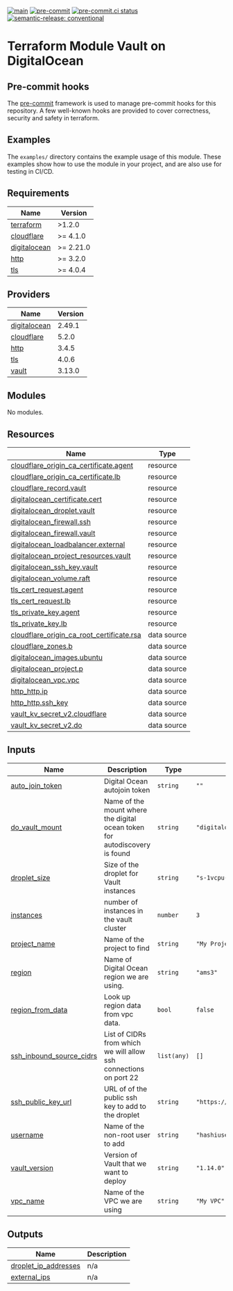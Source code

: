[![main](https://github.com/brucellino/terraform-digitalocean-vault/actions/workflows/release.yml/badge.svg?branch=main)](https://github.com/brucellino/terraform-digitalocean-vault/actions/workflows/release.yml) [![pre-commit](https://img.shields.io/badge/pre--commit-enabled-brightgreen?logo=pre-commit&logoColor=white)](https://github.com/pre-commit/pre-commit) [![pre-commit.ci status](https://results.pre-commit.ci/badge/github/brucellino/terraform-digitalocean-vault/main.svg)](https://results.pre-commit.ci/latest/github/brucellino/terraform-digitalocean-vault/main) [![semantic-release: conventional](https://img.shields.io/badge/semantic--release-conventional-e10079?logo=semantic-release)](https://github.com/semantic-release/semantic-release)

# Terraform Module Vault on DigitalOcean

## Pre-commit hooks

<!-- Edit this section or delete if you make no change  -->

The [pre-commit](https://pre-commit.com) framework is used to manage pre-commit hooks for this repository.
A few well-known hooks are provided to cover correctness, security and safety in terraform.

## Examples

The `examples/` directory contains the example usage of this module.
These examples show how to use the module in your project, and are also use for testing in CI/CD.

<!-- BEGIN_TF_DOCS -->
## Requirements

| Name | Version |
|------|---------|
| <a name="requirement_terraform"></a> [terraform](#requirement\_terraform) | >1.2.0 |
| <a name="requirement_cloudflare"></a> [cloudflare](#requirement\_cloudflare) | >= 4.1.0 |
| <a name="requirement_digitalocean"></a> [digitalocean](#requirement\_digitalocean) | >= 2.21.0 |
| <a name="requirement_http"></a> [http](#requirement\_http) | >= 3.2.0 |
| <a name="requirement_tls"></a> [tls](#requirement\_tls) | >= 4.0.4 |

## Providers

| Name | Version |
|------|---------|
| <a name="provider_digitalocean"></a> [digitalocean](#provider\_digitalocean) | 2.49.1 |
| <a name="provider_cloudflare"></a> [cloudflare](#provider\_cloudflare) | 5.2.0 |
| <a name="provider_http"></a> [http](#provider\_http) | 3.4.5 |
| <a name="provider_tls"></a> [tls](#provider\_tls) | 4.0.6 |
| <a name="provider_vault"></a> [vault](#provider\_vault) | 3.13.0 |

## Modules

No modules.

## Resources

| Name | Type |
|------|------|
| [cloudflare_origin_ca_certificate.agent](https://registry.terraform.io/providers/cloudflare/cloudflare/latest/docs/resources/origin_ca_certificate) | resource |
| [cloudflare_origin_ca_certificate.lb](https://registry.terraform.io/providers/cloudflare/cloudflare/latest/docs/resources/origin_ca_certificate) | resource |
| [cloudflare_record.vault](https://registry.terraform.io/providers/cloudflare/cloudflare/latest/docs/resources/record) | resource |
| [digitalocean_certificate.cert](https://registry.terraform.io/providers/digitalocean/digitalocean/latest/docs/resources/certificate) | resource |
| [digitalocean_droplet.vault](https://registry.terraform.io/providers/digitalocean/digitalocean/latest/docs/resources/droplet) | resource |
| [digitalocean_firewall.ssh](https://registry.terraform.io/providers/digitalocean/digitalocean/latest/docs/resources/firewall) | resource |
| [digitalocean_firewall.vault](https://registry.terraform.io/providers/digitalocean/digitalocean/latest/docs/resources/firewall) | resource |
| [digitalocean_loadbalancer.external](https://registry.terraform.io/providers/digitalocean/digitalocean/latest/docs/resources/loadbalancer) | resource |
| [digitalocean_project_resources.vault](https://registry.terraform.io/providers/digitalocean/digitalocean/latest/docs/resources/project_resources) | resource |
| [digitalocean_ssh_key.vault](https://registry.terraform.io/providers/digitalocean/digitalocean/latest/docs/resources/ssh_key) | resource |
| [digitalocean_volume.raft](https://registry.terraform.io/providers/digitalocean/digitalocean/latest/docs/resources/volume) | resource |
| [tls_cert_request.agent](https://registry.terraform.io/providers/hashicorp/tls/latest/docs/resources/cert_request) | resource |
| [tls_cert_request.lb](https://registry.terraform.io/providers/hashicorp/tls/latest/docs/resources/cert_request) | resource |
| [tls_private_key.agent](https://registry.terraform.io/providers/hashicorp/tls/latest/docs/resources/private_key) | resource |
| [tls_private_key.lb](https://registry.terraform.io/providers/hashicorp/tls/latest/docs/resources/private_key) | resource |
| [cloudflare_origin_ca_root_certificate.rsa](https://registry.terraform.io/providers/cloudflare/cloudflare/latest/docs/data-sources/origin_ca_root_certificate) | data source |
| [cloudflare_zones.b](https://registry.terraform.io/providers/cloudflare/cloudflare/latest/docs/data-sources/zones) | data source |
| [digitalocean_images.ubuntu](https://registry.terraform.io/providers/digitalocean/digitalocean/latest/docs/data-sources/images) | data source |
| [digitalocean_project.p](https://registry.terraform.io/providers/digitalocean/digitalocean/latest/docs/data-sources/project) | data source |
| [digitalocean_vpc.vpc](https://registry.terraform.io/providers/digitalocean/digitalocean/latest/docs/data-sources/vpc) | data source |
| [http_http.ip](https://registry.terraform.io/providers/hashicorp/http/latest/docs/data-sources/http) | data source |
| [http_http.ssh_key](https://registry.terraform.io/providers/hashicorp/http/latest/docs/data-sources/http) | data source |
| [vault_kv_secret_v2.cloudflare](https://registry.terraform.io/providers/hashicorp/vault/latest/docs/data-sources/kv_secret_v2) | data source |
| [vault_kv_secret_v2.do](https://registry.terraform.io/providers/hashicorp/vault/latest/docs/data-sources/kv_secret_v2) | data source |

## Inputs

| Name | Description | Type | Default | Required |
|------|-------------|------|---------|:--------:|
| <a name="input_auto_join_token"></a> [auto\_join\_token](#input\_auto\_join\_token) | Digital Ocean autojoin token | `string` | `""` | no |
| <a name="input_do_vault_mount"></a> [do\_vault\_mount](#input\_do\_vault\_mount) | Name of the mount where the digital ocean token for autodiscovery is found | `string` | `"digitalocean"` | no |
| <a name="input_droplet_size"></a> [droplet\_size](#input\_droplet\_size) | Size of the droplet for Vault instances | `string` | `"s-1vcpu-1gb"` | no |
| <a name="input_instances"></a> [instances](#input\_instances) | number of instances in the vault cluster | `number` | `3` | no |
| <a name="input_project_name"></a> [project\_name](#input\_project\_name) | Name of the project to find | `string` | `"My Project"` | no |
| <a name="input_region"></a> [region](#input\_region) | Name of Digital Ocean region we are using. | `string` | `"ams3"` | no |
| <a name="input_region_from_data"></a> [region\_from\_data](#input\_region\_from\_data) | Look up region data from vpc data. | `bool` | `false` | no |
| <a name="input_ssh_inbound_source_cidrs"></a> [ssh\_inbound\_source\_cidrs](#input\_ssh\_inbound\_source\_cidrs) | List of CIDRs from which we will allow ssh connections on port 22 | `list(any)` | `[]` | no |
| <a name="input_ssh_public_key_url"></a> [ssh\_public\_key\_url](#input\_ssh\_public\_key\_url) | URL of of the public ssh key to add to the droplet | `string` | `"https://github.com/brucellino.keys"` | no |
| <a name="input_username"></a> [username](#input\_username) | Name of the non-root user to add | `string` | `"hashiuser"` | no |
| <a name="input_vault_version"></a> [vault\_version](#input\_vault\_version) | Version of Vault that we want to deploy | `string` | `"1.14.0"` | no |
| <a name="input_vpc_name"></a> [vpc\_name](#input\_vpc\_name) | Name of the VPC we are using | `string` | `"My VPC"` | no |

## Outputs

| Name | Description |
|------|-------------|
| <a name="output_droplet_ip_addresses"></a> [droplet\_ip\_addresses](#output\_droplet\_ip\_addresses) | n/a |
| <a name="output_external_ips"></a> [external\_ips](#output\_external\_ips) | n/a |
<!-- END_TF_DOCS -->
